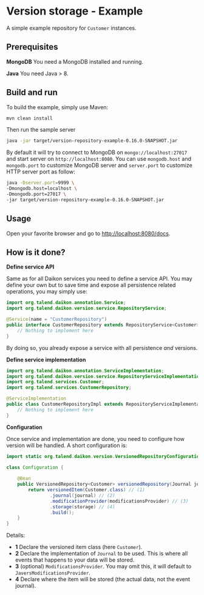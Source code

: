 
Version storage - Example
===

A simple example repository for `Customer` instances.

Prerequisites
---
**MongoDB** You need a MongoDB installed and running.

**Java** You need Java > 8.

Build and run
---
To build the example, simply use Maven:
```bash
mvn clean install
```

Then run the sample server
```bash
java -jar target/version-repository-example-0.16.0-SNAPSHOT.jar
```

By default it will try to connect to MongoDB on `mongo://localhost:27017` and start server on `http://localhost:8080`.
You can use `mongodb.host` and `mongodb.port` to customize MongoDB server and `server.port` to customize HTTP server port as follow:
```bash
java -Dserver.port=9999 \
-Dmongodb.host=localhost \
-Dmongodb.port=27017 \
-jar target/version-repository-example-0.16.0-SNAPSHOT.jar
```

Usage
---
Open your favorite browser and go to [http://localhost:8080/docs]().

How is it done?
---

**Define service API**

Same as for all Daikon services you need to define a service API. You may define your own but to save time and expose all persistence related operations, you may simply use:

```java
import org.talend.daikon.annotation.Service;
import org.talend.daikon.version.service.RepositoryService;

@Service(name = "CustomerRepository")
public interface CustomerRepository extends RepositoryService<Customer> {
    // Nothing to implement here
}
```

By doing so, you already expose a service with all persistence *and* versions.

**Define service implementation**

```java
import org.talend.daikon.annotation.ServiceImplementation;
import org.talend.daikon.version.service.RepositoryServiceImplementation;
import org.talend.services.Customer;
import org.talend.services.CustomerRepository;

@ServiceImplementation
public class CustomerRepositoryImpl extends RepositoryServiceImplementation<Customer> implements CustomerRepository {
    // Nothing to implement here
}
```

**Configuration**

Once service and implementation are done, you need to configure how version will be handled. A short configuration is:

```java
import static org.talend.daikon.version.VersionedRepositoryConfiguration.versionedItem;

class Configuration {
    
    @Bean
    public VersionedRepository<Customer> versionedRepository(Journal journal, ModificationsProvider modificationsProvider, CrudRepository<Customer, String> storage) {
        return versionedItem(Customer.class) // (1)
                .journal(journal) // (2)
                .modificationProvider(modificationsProvider) // (3)
                .storage(storage) // (4)
                .build();
    }
}
```

Details:
* **1** Declare the versioned item class (here `Customer`).
* **2** Declare the implementation of `Journal` to be used. This is where all events that happens to your data will be stored.
* **3** (optional) `ModificationsProvider`. You may omit this, it will default to `JaversModificationsProvider`.
* **4** Declare where the item will be stored (the actual data, not the event journal).